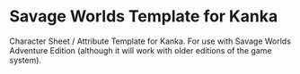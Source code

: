 # Savage Worlds Template for Kanka

Character Sheet / Attribute Template for Kanka. For use with Savage Worlds Adventure Edition (although it will work with older editions of the game system).
